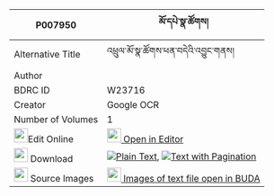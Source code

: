 |P007950|མོ་དཔེ་སྣ་ཚོགས། 
| --- | --- 
|Alternative Title |འཕྲུལ་མོ་སྣ་ཚོགས་ཕན་བདེའི་འབྱུང་གནས།
|Author | 
|BDRC ID | W23716
|Creator | Google OCR
|Number of Volumes| 1
|<img width="25" src="https://img.icons8.com/color/25/000000/edit-property.png">Edit Online| [<img width="25" src="https://avatars.githubusercontent.com/u/45091458?s=200&v=4"> Open in Editor](http://editor.openpecha.org/P007950)
|<img width="25" src="https://img.icons8.com/fluent/48/000000/download-2.png"/>  Download | [![](https://img.icons8.com/color/20/000000/txt.png)Plain Text](https://github.com/Openpecha/P007950/releases/download/v1/mo_pe_natsok_plain_P007950.zip), [![](https://img.icons8.com/color/20/000000/txt.png)Text with Pagination](https://github.com/Openpecha/P007950/releases/download/v1/mo_pe_natsok_pages_P007950.zip)
|<img width="25" src="https://img.icons8.com/plasticine/100/000000/pictures-folder.png"/>  Source Images | [<img width="25" src="https://library.bdrc.io/icons/BUDA-small.svg"> Images of text file open in BUDA](https://library.bdrc.io/show/bdr:W23716)